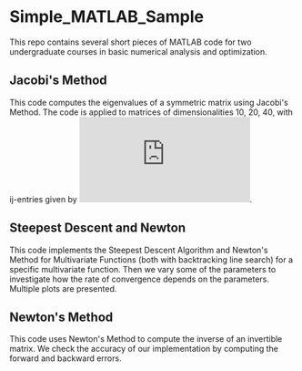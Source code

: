 # Simple_MATLAB_Sample
This repo contains several short pieces of MATLAB code for two undergraduate courses in basic numerical analysis and optimization.

## Jacobi's Method
This code computes the eigenvalues of a symmetric matrix using Jacobi's Method. The code is applied to matrices of dimensionalities 10, 20, 40, with ij-entries given by
![equation](https://latex.codecogs.com/gif.latex?%5Cbegin%7Bequation*%7D%20A_%7Bij%7D%20%3D%20%5Csqrt%7Bi%5E2%20&plus;%20j%5E2%7D%20%5Cend%7Bequation*%7D).

## Steepest Descent and Newton
This code implements the Steepest Descent Algorithm and Newton's Method for Multivariate Functions (both with backtracking line search) for a specific multivariate function. Then we vary some of the parameters to investigate how the rate of convergence depends on the parameters. Multiple plots are presented.

## Newton's Method
This code uses Newton's Method to compute the inverse of an invertible matrix. We check the accuracy of our implementation by computing the forward and backward errors. 
